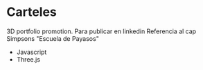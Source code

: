 # Carteles
3D portfolio promotion. Para publicar en linkedin
Referencia al cap Simpsons "Escuela de Payasos"

-  Javascript
-  Three.js
